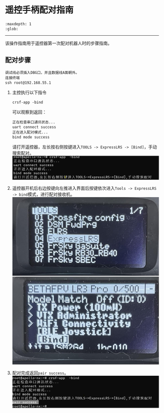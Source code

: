 # 遥控手柄配对指南

```{toctree}
:maxdepth: 1
:glob:
```

------
该操作指南用于遥控器第一次配对机器人时的步骤指南。

## 配对步骤

```shell
调试线必须插入DBG口，并且数据线A面朝外。
连接终端
ssh root@192.168.55.1
```

1. 主控执行以下指令

    ```shell
    crsf-app -bind
    ```

    可以观察到返回：

    ```
    正在检查串口通讯状态...
    uart connect success
    正在进入配对模式...
    bind mode success
    ```

    请打开遥控器，左长按右侧按键进入`TOOLS -> ExpressLRS -> [Bind]`，手动搜索配对。
    ![controller1](../../_static/controller1.png)

2. 遥控器开机后右边按键向左推进入界面后按键依次进入`Tools -> ExpressLRS -> bind`模式，进行配对接收机。
 ![controller2](../../_static/controller2.JPEG)
 ![controller3](../../_static/controller3.JPEG)

4. 配对完成返回`pair success`。
![controller4](../../_static/controller4.PNG)

